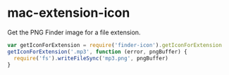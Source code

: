 # mac-extension-icon

Get the PNG Finder image for a file extension.

```javascript
var getIconForExtension = require('finder-icon').getIconForExtension
getIconForExtension('.mp3', function (error, pngBuffer) {
  require('fs').writeFileSync('mp3.png', pngBuffer)
}
```
